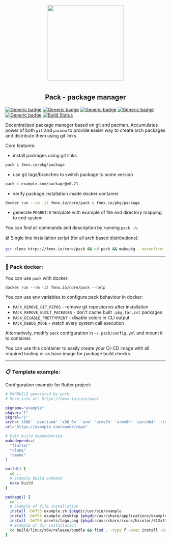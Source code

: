 <p align="center">
<img style="align: center; padding-left: 10px; padding-right: 10px; padding-bottom: 10px;" width="238px" height="238px" src="https://fmnx.io/dancheg97/Pictures/raw/branch/main/pack.png" />
</p>

<h2 align="center">Pack - package manager</h2>

[![Generic badge](https://img.shields.io/badge/LICENSE-GPL-orange.svg)](https://fmnx.io/core/pack/src/branch/main/LICENSE)
[![Generic badge](https://img.shields.io/badge/FMNX-REPO-006db0.svg)](https://fmnx.io/core/pack)
[![Generic badge](https://img.shields.io/badge/CODEBERG-REPO-45a3fb.svg)](https://codeberg.org/fmnx/pack)
[![Generic badge](https://img.shields.io/badge/GITHUB-REPO-white.svg)](https://github.com/fmnx-io/pack)
[![Generic badge](https://img.shields.io/badge/DOCKER-REGISTRY-blue.svg)](https://fmnx.io/core/-/packages/container/pack/latest)
[![Build Status](https://ci.fmnx.io/api/badges/core/pack/status.svg)](https://ci.fmnx.io/core/pack)

Decentralized package manager based on git and pacman. Accumulates power of both `git` and `pacman` to provide easier way to create arch packages and distribute them using git links.

Core features:

- install packages using git links

```sh
pack i fmnx.io/pkg/package
```

- use git tags/branches to switch package to some version

```sh
pack i example.com/package@v0.21
```

- verify package installation inside docker container

```sh
docker run --rm -it fmnx.io/core/pack i fmnx.io/pkg/package
```

- generate `PKGBUILD` template with example of file and directory mapping to end system

You can find all commands and description by running `pack -h`.

💿 Single line installation script (for all arch based distributions):

```sh
git clone https://fmnx.io/core/pack && cd pack && makepkg --noconfirm -sfri
```

---

### 🐋 Pack docker:

You can use `pack` with docker:

```
docker run --rm -it fmnx.io/core/pack --help
```

You can use env variables to configure pack behaviour in docker:

- `PACK_REMOVE_GIT_REPOS` - remove git repositories after installation
- `PACK_REMOVE_BUILT_PACKAGES` - don't cache built `.pkg.tar.zst` packages
- `PACK_DISABLE_PRETTYPRINT` - disable colors in CLI output
- `PACK_DEBUG_MODE` - watch every system call execution

Alternatively, modify `pack` configuration in `~/.pack/config.yml` and mount it to container.

You can use this container to easily create your CI-CD image with all required tooling or as base image for package build checks.

---

### 📋 Template example:

Configuration example for flutter project:

```sh
# PKGBUILD generated by pack.
# More info at: https://fmnx.io/core/pack

pkgname="example"
pkgver="1"
pkgrel="1"
arch=('i686' 'pentium4' 'x86_64' 'arm' 'armv7h' 'armv6h' 'aarch64' 'riscv64')
url="https://example.com/owner/repo"

# Edit build dependencies
makedepends=(
  "flutter"
  "clang"
  "cmake"
)

build() {
  cd ..
  # Example build command
  make build
}

package() {
  cd ..
  # Example of file installation
  install -Dm755 example.sh $pkgdir/usr/bin/example
  install -Dm755 example.desktop $pkgdir/usr/share/applications/example.desktop
  install -Dm755 assets/logo.png $pkgdir/usr/share/icons/hicolor/512x512/apps/example.png
  # Example of dir installation
  cd build/linux/x64/release/bundle && find . -type f -exec install -Dm755 {} $pkgdir/usr/share/example/{} \; && cd $srcdir/..
}
```
